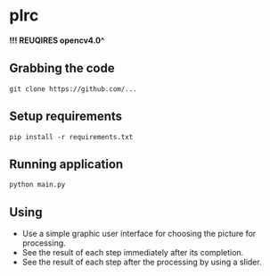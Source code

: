 # plrc

**!!! REUQIRES opencv4.0^**

## Grabbing the code
```
git clone https://github.com/...
```

## Setup requirements
```
pip install -r requirements.txt
```

## Running application
```
python main.py
```

## Using
- Use a simple graphic user interface for choosing the picture for processing.
- See the result of each step immediately after its completion.
- See the result of each step after the processing by using a slider.
